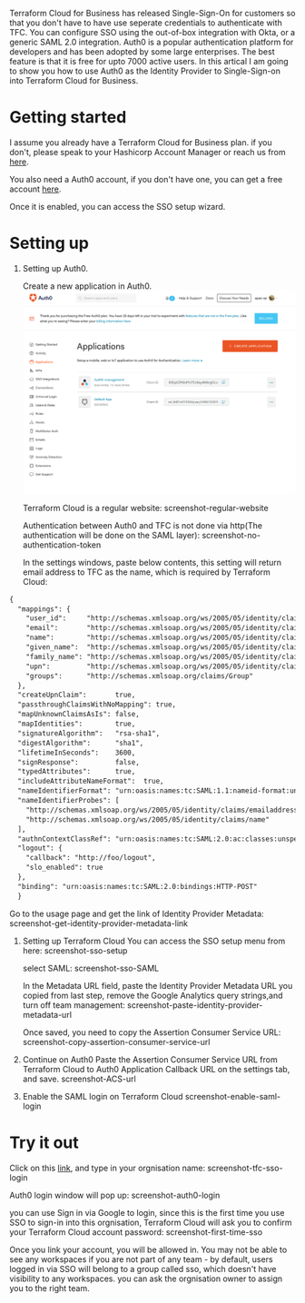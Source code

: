 
Terraform Cloud for Business has released Single-Sign-On for customers so that you don't have to have use seperate credentials to authenticate with TFC. You can configure SSO using the out-of-box integration with Okta, or a generic SAML 2.0 integration. Auth0 is a popular authentication platform for developers and has been adopted by some large enterprises. The best feature is that it is free for upto 7000 active users. In this artical I am going to show you how to use Auth0 as the Identity Provider to Single-Sign-on into Terraform Cloud for Business.

# Getting started

I assume you already have a Terraform Cloud for Business plan. if you don't, please speak to your Hashicorp Account Manager or reach us from [here](https://www.hashicorp.com/contact-sales).

You also need a Auth0 account, if you don't have one, you can get a free account [here](https://auth0.com/signup).

Once it is enabled, you can access the SSO setup wizard.

# Setting up

1. Setting up Auth0.
   
   Create a new application in Auth0. 
   ![screenshot-creating-auth0-app](https://github.com/ausmartway/sso-to-tfc-via-auth0/raw/master/screenshots/screenshot-creating-auth0-app.png)

   Terraform Cloud is a regular website:
   screenshot-regular-website
   
   Authentication between Auth0 and TFC is not done via http(The authentication will be done on the SAML layer):
   screenshot-no-authentication-token

   In the settings windows, paste below contents, this setting will return email address to TFC as the name, which is required by Terraform Cloud:
```xml
{
  "mappings": {
    "user_id":     "http://schemas.xmlsoap.org/ws/2005/05/identity/claims/nameidentifier",
    "email":       "http://schemas.xmlsoap.org/ws/2005/05/identity/claims/emailaddress",
    "name":        "http://schemas.xmlsoap.org/ws/2005/05/identity/claims/name",
    "given_name":  "http://schemas.xmlsoap.org/ws/2005/05/identity/claims/givenname",
    "family_name": "http://schemas.xmlsoap.org/ws/2005/05/identity/claims/surname",
    "upn":         "http://schemas.xmlsoap.org/ws/2005/05/identity/claims/upn",
    "groups":      "http://schemas.xmlsoap.org/claims/Group"
  },
  "createUpnClaim":       true,
  "passthroughClaimsWithNoMapping": true,
  "mapUnknownClaimsAsIs": false,
  "mapIdentities":        true,
  "signatureAlgorithm":   "rsa-sha1",
  "digestAlgorithm":      "sha1",
  "lifetimeInSeconds":    3600,
  "signResponse":         false,
  "typedAttributes":      true,
  "includeAttributeNameFormat":  true,
  "nameIdentifierFormat": "urn:oasis:names:tc:SAML:1.1:nameid-format:unspecified",
  "nameIdentifierProbes": [
    "http://schemas.xmlsoap.org/ws/2005/05/identity/claims/emailaddress",
    "http://schemas.xmlsoap.org/ws/2005/05/identity/claims/name"
  ],
  "authnContextClassRef": "urn:oasis:names:tc:SAML:2.0:ac:classes:unspecified",
  "logout": {
    "callback": "http://foo/logout",
    "slo_enabled": true
  },
  "binding": "urn:oasis:names:tc:SAML:2.0:bindings:HTTP-POST"
  }
```

  Go to the usage page and get the link of Identity Provider Metadata:
  screenshot-get-identity-provider-metadata-link
   
1. Setting up Terraform Cloud
   You can access the SSO setup menu from here:
   screenshot-sso-setup

   select SAML:
   screenshot-sso-SAML

   In the Metadata URL field, paste the Identity Provider Metadata URL you copied from last step, remove the Google Analytics query strings,and turn off team management:
   screenshot-paste-identity-provider-metadata-url

   Once saved, you need to copy the Assertion Consumer Service URL:
   screenshot-copy-assertion-consumer-service-url

2. Continue on Auth0
   Paste the Assertion Consumer Service URL from Terraform Cloud to Auth0 Application Callback URL on the settings tab, and save.
   screenshot-ACS-url


3. Enable the SAML login on Terraform Cloud
   screenshot-enable-saml-login

# Try it out
 
   Click on this [link](https://app.terraform.io/sso/sign-in), and type in your orgnisation name:
   screenshot-tfc-sso-login

   Auth0 login window will pop up:
   screenshot-auth0-login

   you can use Sign in via Google to login, since this is the first time you use SSO to sign-in into this orgnisation, Terraform Cloud will ask you to confirm your Terraform Cloud account password:
   screenshot-first-time-sso

   Once you link your account, you will be allowed in. You may not be able to see any workspaces if you are not part of any team - by default, users logged in via SSO will belong to a group called sso, which doesn't have visibility to any workspaces. you can ask the orgnisation owner to assign you to the right team.
   






